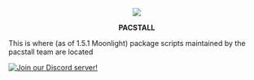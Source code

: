 <p align="center">
<a href="https://github.com/pacstall/pacstall-programs/tree/master/packages"><img src="https://img.shields.io/github/repo-size/pacstall/pacstall-programs?color=G&style=flat-square"></a>

<p align="center"><b>PACSTALL</b></p>

This is where (as of 1.5.1 Moonlight) package scripts maintained by the pacstall team are located

[![Join our Discord server!](https://invidget.switchblade.xyz/yzrjXJV6K8)](https://discord.gg/yzrjXJV6K8)

